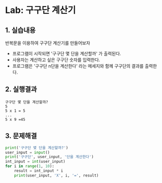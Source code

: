 # Lab: 구구단 계산기



## 1. 실습내용



반복문을 이용하여 구구단 계산기를 만들어보자

* 프로그램이 시작되면 '구구단 몇 단을 계산할까' 가 출력된다.
* 사용자는 계산하고 싶은 구구단 숫자를 입력한다.
* 프로그램은 '구구단 n단을 계산한다' 라는 메세지와 함께 구구단의 결과를 출력한다.



## 2. 실행결과

```text
구구단 몇 단을 계산할까?
5
5 x 1 = 5
...
5 x 9 =45
```



## 3. 문제해결

```python
print('구구단 몇 단을 계산할까?')
user_input = input()
print('구구단', user_input, '단을 계산한다')
int_input = int(user_input)
for i in range(1, 10):
    result = int_input * i
    print(user_input, 'X', i, '=', result)
```

